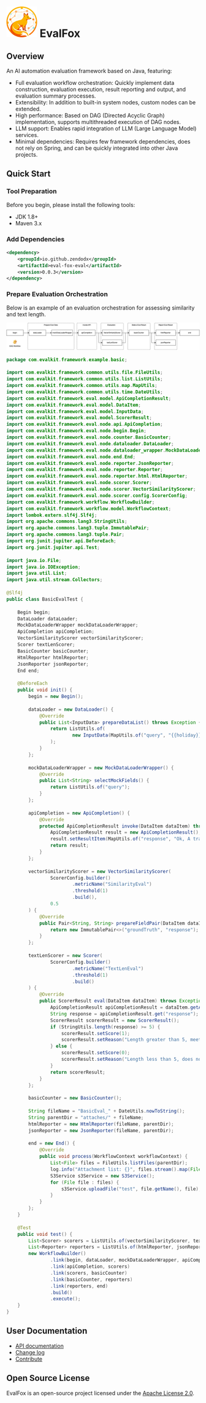 # <img src="docs/files/eval_fox_logo.png" width="80" height="80"> EvalFox

## Overview

An AI automation evaluation framework based on Java, featuring:

- Full evaluation workflow orchestration: Quickly implement data construction, evaluation execution, result reporting and output, and evaluation summary processes.
- Extensibility: In addition to built-in system nodes, custom nodes can be extended.
- High performance: Based on DAG (Directed Acyclic Graph) implementation, supports multithreaded execution of DAG nodes.
- LLM support: Enables rapid integration of LLM (Large Language Model) services.
- Minimal dependencies: Requires few framework dependencies, does not rely on Spring, and can be quickly integrated into other Java projects.

## Quick Start

### Tool Preparation

Before you begin, please install the following tools:
- JDK 1.8+
- Maven 3.x

### Add Dependencies

```xml
<dependency>
    <groupId>io.github.zendodx</groupId>
    <artifactId>eval-fox-eval</artifactId>
    <version>0.0.3</version>
</dependency>
```

### Prepare Evaluation Orchestration

Below is an example of an evaluation orchestration for assessing similarity and text length.

![](docs/files/quick_start.drawio.png)


```java
package com.evalkit.framework.example.basic;

import com.evalkit.framework.common.utils.file.FileUtils;
import com.evalkit.framework.common.utils.list.ListUtils;
import com.evalkit.framework.common.utils.map.MapUtils;
import com.evalkit.framework.common.utils.time.DateUtils;
import com.evalkit.framework.eval.model.ApiCompletionResult;
import com.evalkit.framework.eval.model.DataItem;
import com.evalkit.framework.eval.model.InputData;
import com.evalkit.framework.eval.model.ScorerResult;
import com.evalkit.framework.eval.node.api.ApiCompletion;
import com.evalkit.framework.eval.node.begin.Begin;
import com.evalkit.framework.eval.node.counter.BasicCounter;
import com.evalkit.framework.eval.node.dataloader.DataLoader;
import com.evalkit.framework.eval.node.dataloader_wrapper.MockDataLoaderWrapper;
import com.evalkit.framework.eval.node.end.End;
import com.evalkit.framework.eval.node.reporter.JsonReporter;
import com.evalkit.framework.eval.node.reporter.Reporter;
import com.evalkit.framework.eval.node.reporter.html.HtmlReporter;
import com.evalkit.framework.eval.node.scorer.Scorer;
import com.evalkit.framework.eval.node.scorer.VectorSimilarityScorer;
import com.evalkit.framework.eval.node.scorer.config.ScorerConfig;
import com.evalkit.framework.workflow.WorkflowBuilder;
import com.evalkit.framework.workflow.model.WorkflowContext;
import lombok.extern.slf4j.Slf4j;
import org.apache.commons.lang3.StringUtils;
import org.apache.commons.lang3.tuple.ImmutablePair;
import org.apache.commons.lang3.tuple.Pair;
import org.junit.jupiter.api.BeforeEach;
import org.junit.jupiter.api.Test;

import java.io.File;
import java.io.IOException;
import java.util.List;
import java.util.stream.Collectors;

@Slf4j
public class BasicEvalTest {

    Begin begin;
    DataLoader dataLoader;
    MockDataLoaderWrapper mockDataLoaderWrapper;
    ApiCompletion apiCompletion;
    VectorSimilarityScorer vectorSimilarityScorer;
    Scorer textLenScorer;
    BasicCounter basicCounter;
    HtmlReporter htmlReporter;
    JsonReporter jsonReporter;
    End end;

    @BeforeEach
    public void init() {
        begin = new Begin();

        dataLoader = new DataLoader() {
            @Override
            public List<InputData> prepareDataList() throws Exception {
                return ListUtils.of(
                        new InputData(MapUtils.of("query", "{{holiday}} go to Shanghai", "groundTruth", "The travel to Shanghai"))
                );
            }
        };

        mockDataLoaderWrapper = new MockDataLoaderWrapper() {
            @Override
            public List<String> selectMockFields() {
                return ListUtils.of("query");
            }
        };

        apiCompletion = new ApiCompletion() {
            @Override
            protected ApiCompletionResult invoke(DataItem dataItem) throws IOException {
                ApiCompletionResult result = new ApiCompletionResult();
                result.setResultItem(MapUtils.of("response", "Ok, A travel to Shanghai to you"));
                return result;
            }
        };

        vectorSimilarityScorer = new VectorSimilarityScorer(
                ScorerConfig.builder()
                        .metricName("SimilarityEval")
                        .threshold(1)
                        .build(),
                0.5
        ) {
            @Override
            public Pair<String, String> prepareFieldPair(DataItem dataItem) {
                return new ImmutablePair<>("groundTruth", "response");
            }
        };

        textLenScorer = new Scorer(
                ScorerConfig.builder()
                        .metricName("TextLenEval")
                        .threshold(1)
                        .build()
        ) {
            @Override
            public ScorerResult eval(DataItem dataItem) throws Exception {
                ApiCompletionResult apiCompletionResult = dataItem.getApiCompletionResult();
                String response = apiCompletionResult.get("response");
                ScorerResult scorerResult = new ScorerResult();
                if (StringUtils.length(response) >= 5) {
                    scorerResult.setScore(1);
                    scorerResult.setReason("Length greater than 5, meets expectations.");
                } else {
                    scorerResult.setScore(0);
                    scorerResult.setReason("Length less than 5, does not meet expectations.");
                }
                return scorerResult;
            }
        };

        basicCounter = new BasicCounter();

        String fileName = "BasicEval_" + DateUtils.nowToString();
        String parentDir = "attaches/" + fileName;
        htmlReporter = new HtmlReporter(fileName, parentDir);
        jsonReporter = new JsonReporter(fileName, parentDir);

        end = new End() {
            @Override
            public void process(WorkflowContext workflowContext) {
                List<File> files = FileUtils.listFiles(parentDir);
                log.info("Attachment list: {}", files.stream().map(File::getAbsolutePath).collect(Collectors.toList()));
                S3Service s3Service = new S3Service();
                for (File file : files) {
                    s3Service.uploadFile("test", file.getName(), file);
                }
            }
        };
    }

    @Test
    public void test() {
        List<Scorer> scorers = ListUtils.of(vectorSimilarityScorer, textLenScorer);
        List<Reporter> reporters = ListUtils.of(htmlReporter, jsonReporter);
        new WorkflowBuilder()
                .link(begin, dataLoader, mockDataLoaderWrapper, apiCompletion)
                .link(apiCompletion, scorers)
                .link(scorers, basicCounter)
                .link(basicCounter, reporters)
                .link(reporters, end)
                .build()
                .execute();
    }
}
```

## User Documentation

- [API documentation](docs/api_doc.md)
- [Change log](docs/CHANGELOG.md)
- [Contribute](docs/contribute.md)

## Open Source License

EvalFox is an open-source project licensed under the [Apache License 2.0](https://www.apache.org/licenses/LICENSE-2.0).

